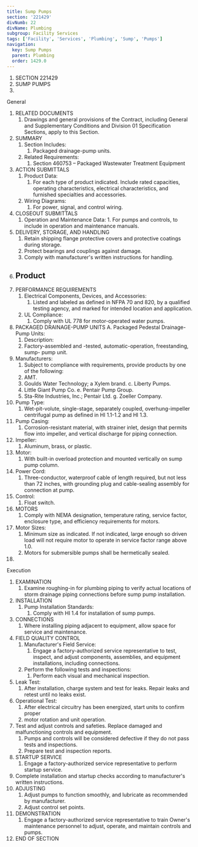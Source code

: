 ```yaml
---
title: Sump Pumps
section: '221429'
divNumb: 22
divName: Plumbing
subgroup: Facility Services
tags: ['Facility', 'Services', 'Plumbing', 'Sump', 'Pumps']
navigation:
  key: Sump Pumps
  parent: Plumbing
  order: 1429.0
---
```


1. SECTION 221429
1. SUMP PUMPS
1. 
General
1. RELATED DOCUMENTS
   1. Drawings and general provisions of the Contract, including General and Supplementary
Conditions and Division 01 Specification Sections, apply to this Section.
2. SUMMARY
   1. Section Includes:
      1. Packaged drainage-pump units. 
   1. Related Requirements:
      1. Section 460753 – Packaged Wastewater Treatment Equipment
3. ACTION SUBMITTALS
   1. Product Data:
      1. For each type of product indicated. Include rated capacities, operating characteristics, electrical characteristics, and furnished specialties and accessories.
   1. Wiring Diagrams:
      1. For power, signal, and control wiring.
4. CLOSEOUT SUBMITTALS
   1. Operation and Maintenance Data:
      1. 
For pumps and controls, to include in operation and maintenance manuals.
5. DELIVERY, STORAGE, AND HANDLING
   1. Retain shipping flange protective covers and protective coatings during storage. 
   1. Protect bearings and couplings against damage.
   1. Comply with manufacturer's written instructions for handling.
1. ## Product
1. PERFORMANCE REQUIREMENTS
   1. Electrical Components, Devices, and Accessories:
      1. Listed and labeled as defined in NFPA 70 and
820, by a qualified testing agency, and marked for intended location and application.
   1. UL Compliance:
      1. Comply with UL 778 for motor-operated water pumps.
2. PACKAGED DRAINAGE-PUMP UNITS A. Packaged Pedestal Drainage-Pump Units:
      1. Description:
      1. Factory-assembled and -tested, automatic-operation, freestanding, sump- pump unit.
2. Manufacturers:
      1. Subject to compliance with requirements, provide products by one of the following:
      1. AMT.
      1. Goulds Water Technology; a Xylem brand. c. Liberty Pumps.
      1. Little Giant Pump Co. e. Pentair Pump Group.
      1. Sta-Rite Industries, Inc.; Pentair Ltd. g. Zoeller Company.
3. Pump Type:
      1. Wet-pit-volute, single-stage, separately coupled, overhung-impeller centrifugal pump as defined in HI 1.1-1.2 and HI 1.3.
4. Pump Casing:
      1. Corrosion-resistant material, with strainer inlet, design that permits flow into impeller, and vertical discharge for piping connection.
5. Impeller:
      1. Aluminum, brass, or plastic.
6. Motor:
      1. With built-in overload protection and mounted vertically on sump pump column.
7. Power Cord:
      1. Three-conductor, waterproof cable of length required, but not less than 72 inches, with grounding plug and cable-sealing assembly for connection at pump.
8. Control:
      1. Float switch.
3. MOTORS
   1. Comply with NEMA designation, temperature rating, service factor, enclosure type, and efficiency requirements for motors.
1. Motor Sizes:
      1. Minimum size as indicated. If not indicated, large enough so driven load will not require motor to operate in service factor range above 1.0.
   1. Motors for submersible pumps shall be hermetically sealed.
1. 
Execution
1. EXAMINATION
   1. Examine roughing-in for plumbing piping to verify actual locations of storm drainage piping connections before sump pump installation.
2. INSTALLATION
   1. Pump Installation Standards:
      1. Comply with HI 1.4 for installation of sump pumps.
3. CONNECTIONS
   1. Where installing piping adjacent to equipment, allow space for service and maintenance.
4. FIELD QUALITY CONTROL
   1. Manufacturer's Field Service:
      1. Engage a factory-authorized service representative to test, inspect, and adjust components, assemblies, and equipment installations, including connections.
   1. Perform the following tests and inspections:
      1. Perform each visual and mechanical inspection.
2. Leak Test:
      1. After installation, charge system and test for leaks. Repair leaks and retest until no leaks exist.
3. Operational Test:
      1. After electrical circuitry has been energized, start units to confirm proper
   1. motor rotation and unit operation.
4. Test and adjust controls and safeties. Replace damaged and malfunctioning controls and equipment.
   1. Pumps and controls will be considered defective if they do not pass tests and inspections. 
   1. Prepare test and inspection reports.
5. STARTUP SERVICE
   1. Engage a factory-authorized service representative to perform startup service.
1. Complete installation and startup checks according to manufacturer's written instructions.
6. ADJUSTING
   1. Adjust pumps to function smoothly, and lubricate as recommended by manufacturer. 
   1. Adjust control set points.
7. DEMONSTRATION
   1. Engage a factory-authorized service representative to train Owner's maintenance personnel to adjust, operate, and maintain controls and pumps.
1. END OF SECTION

